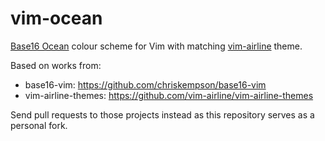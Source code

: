 # vim-ocean

[Base16 Ocean](https://chriskempson.github.io/base16/#ocean) colour scheme for
Vim with matching [vim-airline](https://github.com/vim-airline/vim-airline)
theme.

Based on works from:

 * base16-vim: https://github.com/chriskempson/base16-vim
 * vim-airline-themes: https://github.com/vim-airline/vim-airline-themes

Send pull requests to those projects instead as this repository serves as a
personal fork.
